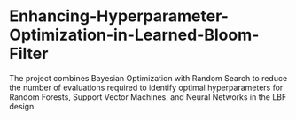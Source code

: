 # Enhancing-Hyperparameter-Optimization-in-Learned-Bloom-Filter
The project combines Bayesian Optimization with Random Search to reduce the number of evaluations required to identify optimal hyperparameters for Random Forests, Support Vector Machines, and Neural Networks in the LBF design.
